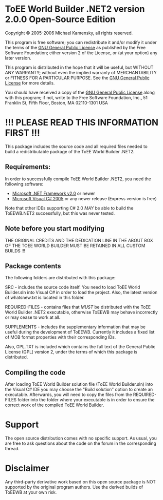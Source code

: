 ToEE World Builder .NET2 version 2.0.0 Open-Source Edition
==========================================================

Copyright &copy; 2005-2006    Michael Kamensky, all rights reserved.

This program is free software; you can redistribute it and/or modify
it under the terms of the [GNU General Public License](gpl.txt) as published by
the Free Software Foundation; either version 2 of the License, or
(at your option) any later version.

This program is distributed in the hope that it will be useful,
but WITHOUT ANY WARRANTY; without even the implied warranty of
MERCHANTABILITY or FITNESS FOR A PARTICULAR PURPOSE.  See the
[GNU General Public License](gpl.txt) for more details.

You should have received a copy of the [GNU General Public License](gpl.txt)
along with this program; if not, write to the Free Software
Foundation, Inc., 51 Franklin St, Fifth Floor, Boston, MA  02110-1301  USA

!!! PLEASE READ THIS INFORMATION FIRST !!!
==========================================

This package includes the source code and all required files needed to
build a redistributable package of the ToEE World Builder .NET2.

Requirements:
-------------

In order to successfully compile ToEE World Builder .NET2, you need the
following software:

* [Microsoft .NET Framework v2.0](http://www.microsoft.com/net/download) or newer
* [Microsoft Visual C# 2005](http://www.microsoft.com/visualstudio/eng/downloads) or any newer release (Express version is free)

Note that other IDEs supporting C# 2.0 *MAY* be able to build the ToEEWB.NET2
successfully, but this was never tested.

Note before you start modifying
-------------------------------

THE ORIGINAL CREDITS AND THE DEDICATION LINE IN THE ABOUT BOX OF THE TOEE WORLD
BUILDER MUST BE RETAINED IN ALL CUSTOM BUILDS !!!

Package contents
----------------

The following folders are distributed with this package:

SRC - includes the source code itself. You need to load ToEE World Builder.sln
      into Visual C# in order to load the project. Also, the latest version of
      whatsnew.txt is located in this folder.

REQUIRED-FILES - contains files that *MUST* be distributed with the ToEE World
                 Builder .NET2 executable, otherwise ToEEWB may behave incorrectly
                 or may cease to work at all.

SUPPLEMENTS - includes the supplementary information that may be useful during
              the development of ToEEWB. Currently it includes a fixed list of
              MOB format properties with their corresponding IDs.

Also, GPL.TXT is included which contains the full text of the General Public
License (GPL) version 2, under the terms of which this package is distributed.

Compiling the code
------------------

After loading ToEE World Builder solution file (ToEE World Builder.sln) into the
Visual C# IDE you may choose the "Build solution" option to create an executable.
Afterwards, you will need to copy the files from the REQUIRED-FILES folder into
the folder where your executable is in order to ensure the correct work of the
compiled ToEE World Builder.

Support
=======

The open source distribution comes with no specific support. As usual, you are
free to ask questions about the code on the forum in the corresponding thread.

Disclaimer
==========

Any third-party derivative work based on this open source package is NOT 
supported by the original program authors. Use the derived builds of ToEEWB
at your own risk.
